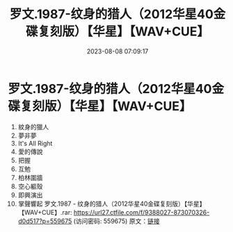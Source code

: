 ﻿---
title: 罗文.1987-纹身的猎人（2012华星40金碟复刻版）【华星】【WAV+CUE】
date: 2023-08-08 07:09:17
categories: WAV车载音乐、镜像
tags: 华语中文
---
# 罗文.1987-纹身的猎人（2012华星40金碟复刻版）【华星】【WAV+CUE】

01. 紋身的獵人
02. 夢非夢
03. It's All Right
04. 愛的傳說
05. 把握
06. 互勉
07. 柏林圍牆
08. 空心軀殼
09. 即興演出
10. 掌聲響起
罗文.1987 - 纹身的猎人（2012华星40金碟复刻版）【华星】【WAV+CUE】.rar: https://url27.ctfile.com/f/9388027-873070326-d0d517?p=559675
(访问密码: 559675)
原文：[链接](https://blog.sina.com.cn/s/blog_1647c7e76010312zr.html)
